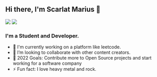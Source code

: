 ## Hi there, I'm Scarlat Marius 👋

[<img src ="https://img.shields.io/static/v1?message=Personal%20Website&color=violet&label=&style=for-the-badge">](https://marius004.github.io/resume/)
[<img src = "https://img.shields.io/badge/LinkedIn-0077B5?style=for-the-badge&logo=linkedin&logoColor=white">](https://www.linkedin.com/in/marius-scarlat2004/)

### I'm a Student and Developer.

- 🔭 I'm currently working on a platform like leetcode.
- 👯 I’m looking to collaborate with other content creators.
- 🥅 2022 Goals: Contribute more to Open Source projects and start working for a software company
- ⚡ Fun fact: I love heavy metal and rock.
